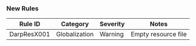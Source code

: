 ### New Rules

| Rule ID     | Category      | Severity | Notes               |
|-------------|---------------|----------|---------------------|
| DarpResX001 | Globalization | Warning  | Empty resource file |
